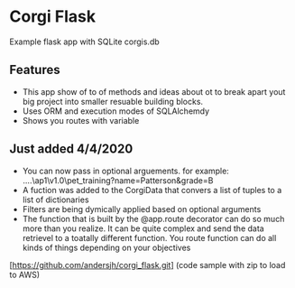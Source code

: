 # Corgi Flask
Example flask app with SQLite corgis.db

## Features
- This app show of to of methods and ideas about ot to break apart yout big project into smaller resuable building blocks.
- Uses ORM and execution modes of SQLAlchemdy
- Shows you routes with variable

## Just added 4/4/2020
- You can now pass in optional arguements.  for example: ....\ap1\v1.0\pet_training?name=Patterson&grade=B
- A fuction was added to the CorgiData that convers a list of tuples to a list of dictionaries
- Filters are being dymically applied based on optional arguments
- The function that is built by the @app.route decorator can do so much more than you realize.  It can be quite complex and send the data retrievel to a toatally different function. You route function can do all kinds of things depending on your objectives

[https://github.com/andersjh/corgi_flask.git] (code sample with zip to load to AWS)

